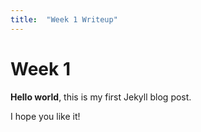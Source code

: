 ```yaml
---
title:  "Week 1 Writeup"
---
```


# Week 1

**Hello world**, this is my first Jekyll blog post.

I hope you like it!